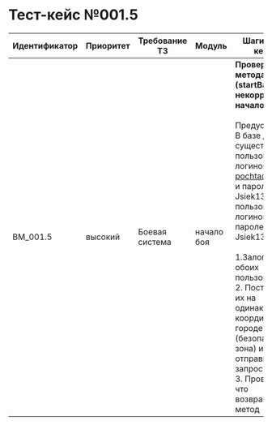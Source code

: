 # Тест-кейс №001.5


| Идентификатор | Приоритет |  Требование ТЗ  | Модуль | Шаги тест-кейса | Ожидаемый результат |
| ------ | ------ | ------ | ------ | ------ | ------ |
|     BM\_001.5   |  высокий  | Боевая система | начало боя| **Проверка метода (startBattle некорректное начало боя).** <br><br>   Предусловие: В базе данных существует пользователь с логином test-pochta@mail.ru и паролем Jsiek1325! и пользователь с логином opp и паролем Jsiek1325!<br><br> 1\.Залогинить обоих пользователей. <br>2\. Поставить их на одинаковые координаты в городе (безопасная зона) и отправить запрос. <br>3\. Проверить что возвращает метод | Запрос успешен. Сервер ответил как требуется. Возвращается {"result":"ok","data":{false}}|

 

